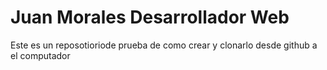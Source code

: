 # Juan Morales Desarrollador Web 
Este es un reposotioriode prueba de como crear y clonarlo desde github a el computador
